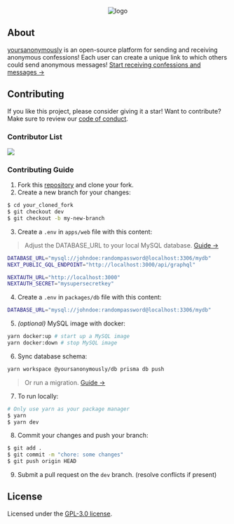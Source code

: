 <div align='center'>

![logo](https://user-images.githubusercontent.com/76097144/183746122-c81b7d5b-d33c-4e7b-af0f-452e3fcf78ce.png)

</div>

## About

[yoursanonymously](https://yoursanonymously.space) is an open-source platform for sending and receiving anonymous confessions! Each user can create a unique link to which others could send anonymous messages! [Start receiving confessions and messages &rarr;](https://yoursanonymously.space)

## Contributing

If you like this project, please consider giving it a star! Want to contribute? Make sure to review our [code of conduct](https://github.com/zaidmukaddam/yoursanonymously/blob/main/CODE_OF_CONDUCT.md).

<!-- [![ko-fi](https://ko-fi.com/img/githubbutton_sm.svg)](https://ko-fi.com/L3L682N4R) -->

### Contributor List

<a href="https://github.com/zaidmukaddam/yoursanonymously/graphs/contributors">
  <img src="https://contrib.rocks/image?repo=zaidmukaddam/yoursanonymously" />
</a>

### Contributing Guide

1. Fork this [repository](https://github.com/zaidmukaddam/yoursanonymously) and clone your fork.
2. Create a new branch for your changes:

```sh
$ cd your_cloned_fork
$ git checkout dev
$ git checkout -b my-new-branch
```

3. Create a `.env` in `apps/web` file with this content:

> Adjust the DATABASE_URL to your local MySQL database. [Guide &rarr;](https://www.prisma.io/docs/getting-started/setup-prisma/start-from-scratch/relational-databases/connect-your-database-typescript-mysql)

```sh
DATABASE_URL="mysql://johndoe:randompassword@localhost:3306/mydb"
NEXT_PUBLIC_GQL_ENDPOINT="http://localhost:3000/api/graphql"

NEXTAUTH_URL="http://localhost:3000"
NEXTAUTH_SECRET="mysupersecretkey"
```

4. Create a `.env` in `packages/db` file with this content:

```sh
DATABASE_URL="mysql://johndoe:randompassword@localhost:3306/mydb"
```

5. _(optional)_ MySQL image with docker:

```sh
yarn docker:up # start up a MySQL image
yarn docker:down # stop MySQL image
```

6. Sync database schema:

```sh
yarn workspace @yoursanonymously/db prisma db push
```

> Or run a migration. [Guide &rarr;](https://www.prisma.io/docs/concepts/components/prisma-migrate)

7. To run locally:

```sh
# Only use yarn as your package manager
$ yarn
$ yarn dev
```

8. Commit your changes and push your branch:

```sh
$ git add .
$ git commit -m "chore: some changes"
$ git push origin HEAD
```

9. Submit a pull request on the `dev` branch. (resolve conflicts if present)

## License

Licensed under the [GPL-3.0 license](https://github.com/zaidmukaddam/yoursanonymously/blob/main/LICENSE).
